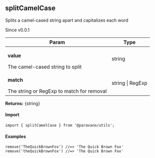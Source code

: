 <h2>splitCamelCase</h2>
<p>Splits a camel-cased string apart and capitalizes each word</p>
<p>Since v0.0.1</p>
<table>
      <thead>
      <tr>
        <th>Param</th>
        <th>Type</th></tr>
      </thead>
      <tbody><tr><td><p><b>value</b></p>The camel-cased string to split</td><td>string</td></tr><tr><td><p><b>match</b></p>The string or RegExp to match for removal</td><td>string | RegExp</td></tr></tbody>
    </table><p><b>Returns:</b> {string}</p>
<h4>Import</h4>

```
import { splitCamelCase } from '@paravano/utils';
```

  <h4>Examples</h4>




```
remove('TheQuickBrownFox') //=> 'The Quick Brown Fox'
remove('theQuickBrownFox') //=> 'The Quick Brown Fox'
```

